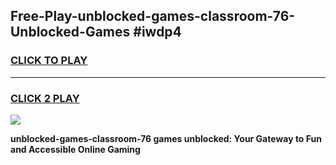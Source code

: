 
## Free-Play-unblocked-games-classroom-76-Unblocked-Games #iwdp4
<h3>
<a href="https://news.freeplayer.one?title=unblocked-games-classroom-76&ref=8M">CLICK TO PLAY</a></h3>
<hr>

<h3>
<a href="https://news.freeplayer.one?title=unblocked-games-classroom-76&ref=8M">CLICK 2 PLAY</a>
  
</h3>

<a href="https://news.freeplayer.one?title=unblocked-games-classroom-76&ref=8M"><img src="https://clearcache.store/games.png"></a>


**unblocked-games-classroom-76 games unblocked: Your Gateway to Fun and Accessible Online Gaming**
